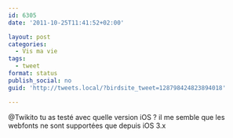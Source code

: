 ```yaml
---
id: 6305
date: '2011-10-25T11:41:52+02:00'

layout: post
categories:
  - Vis ma vie
tags:
  - tweet
format: status
publish_social: no
guid: 'http://tweets.local/?birdsite_tweet=128798424823894018'

---
```


@Twikito tu as testé avec quelle version iOS ? il me semble que les webfonts ne sont supportées que depuis iOS 3.x